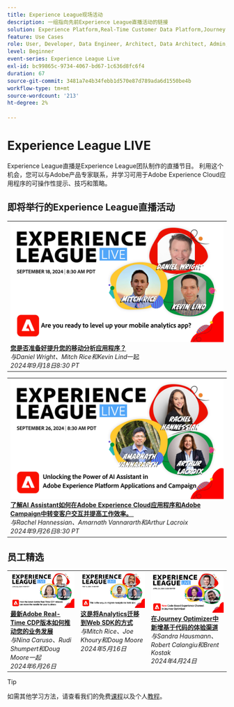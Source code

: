 ```yaml
---
title: Experience League现场活动
description: 一组指向先前Experience League直播活动的链接
solution: Experience Platform,Real-Time Customer Data Platform,Journey Optimizer,Experience Manager,Target,Audience Manager,Analytics
feature: Use Cases
role: User, Developer, Data Engineer, Architect, Data Architect, Admin, Leader
level: Beginner
event-series: Experience League Live
exl-id: bc99865c-9734-4067-bd67-1c636d8fc6f4
duration: 67
source-git-commit: 3481a7e4b34febb1d570e87d789ada6d1550be4b
workflow-type: tm+mt
source-wordcount: '213'
ht-degree: 2%

---
```


# Experience League LIVE

Experience League直播是Experience League团队制作的直播节目。  利用这个机会，您可以与Adobe产品专家联系，并学习可用于Adobe Experience Cloud应用程序的可操作性提示、技巧和策略。

<div id="upcoming-events">

## 即将举行的Experience League直播活动

<table>
<tr>

<td style="vertical-align: top;"><a href="episodes/exl-live-episode-09-18-24.md">
      <img alt="Experience League直播8月28日" src="episodes/assets/WebBanner-09-18-2024.jpg">
    </a>
    <div>
      <a href="episodes/exl-live-episode-09-18-24.md">
        <strong>您是否准备好提升您的移动分析应用程序？</strong>
      </a>
      <br/><em>与Daniel Wright、Mitch Rice和Kevin Lind</em>一起
      <br/><em>2024年9月18日8:30 PT</em>
    </div>
  </td>
</tr>
</table>
<table>
<tr>

<td style="vertical-align: top;"><a href="episodes/exl-live-episode-09-26-24.md">
      <img alt="Experience League直播8月28日" src="episodes/assets/WebBanner-09-26-2024.png">
    </a>
    <div>
      <a href="episodes/exl-live-episode-09-18-24.md">
        <strong>了解AI Assistant如何在Adobe Experience Cloud应用程序和Adobe Campaign中转变客户交互并提高工作效率。 </strong>
      </a>
      <br/><em>与Rachel Hannessian、Amarnath Vannararth和Arthur Lacroix</em>
      <br/><em>2024年9月26日8:30 PT</em>
    </div>
  </td>
</tr>
</table>

</div>

<div id="recs-overview-body-1"></div>
<div id="recs-overview-body-2"></div>
<div id="recs-overview-body-3"></div>
<div id="recs-overview-body-4"></div>
<div id="recs-overview-body-5"></div>
<div id="recs-overview-body-6"></div>

<div id="past-events">


</div>

## 员工精选

<table style="max-width: 1214px;">

<tr>
  <td style="vertical-align: top;"><a href="episodes/exl-live-episode-06-26-24.md">
      <img alt="Experience LeagueLIVE 4月21日" src="episodes/assets/WebBanner-June26-2024.jpg">
    </a>
    <div>
      <a href="episodes/exl-live-episode-06-26-24.md">
        <strong>最新Adobe Real-Time CDP版本如何推动您的业务发展</strong>
      </a>
      <br/><em>与Nina Caruso、Rudi Shumpert和Doug Moore一起</em>
      <br/><em>2024年6月26日</em>
    </div>
  </td>

<td style="vertical-align: top;">
    <a href="episodes/exl-live-episode-05-16-24.md">
      <img alt="Experience LeagueLIVE ep8" src="episodes/assets/WebBanner-May16-2024.jpg">
    </a>
    <div>
      <a href="episodes/exl-live-episode-05-16-24.md"><strong>这是将Analytics迁移到Web SDK的方式</strong></a>
      <br/><em>与Mitch Rice、Joe Khoury和Doug Moore</em>
      <br/><em>2024年5月16日</em>
    </div>
  </td>

<td style="vertical-align: top;">
    <a href="episodes/exl-live-episode-05-26-22.md">
      <img alt="Experience League直播5月26日" src="episodes/assets/WebBanner-Apr24-2024.jpg">
    </a>
    <div>
      <a href="episodes/exl-live-episode-04-24-24.md">
        <strong>在Journey Optimizer中新增基于代码的体验渠道</strong>
      </a>
      <br/><em>与Sandra Hausmann、Robert Calangiu和Brent Kostak</em>
      <br/><em>2024年4月24日</em>
    </div>
  </td>
  </tr>

</table>


>[!TIP]
>
>如需其他学习方法，请查看我们的免费[课程](https://experienceleague.adobe.com/#dashboard/learning)以及个人[教程](https://experienceleague.adobe.com/docs/home-tutorials.html?lang=zh-Hans)。
